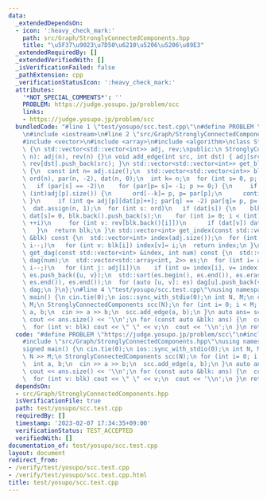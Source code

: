 ```yaml
---
data:
  _extendedDependsOn:
  - icon: ':heavy_check_mark:'
    path: src/Graph/StronglyConnectedComponents.hpp
    title: "\u5F37\u9023\u7D50\u6210\u5206\u5206\u89E3"
  _extendedRequiredBy: []
  _extendedVerifiedWith: []
  _isVerificationFailed: false
  _pathExtension: cpp
  _verificationStatusIcon: ':heavy_check_mark:'
  attributes:
    '*NOT_SPECIAL_COMMENTS*': ''
    PROBLEM: https://judge.yosupo.jp/problem/scc
    links:
    - https://judge.yosupo.jp/problem/scc
  bundledCode: "#line 1 \"test/yosupo/scc.test.cpp\"\n#define PROBLEM \"https://judge.yosupo.jp/problem/scc\"\
    \n#include <iostream>\n#line 2 \"src/Graph/StronglyConnectedComponents.hpp\"\n\
    #include <vector>\n#include <array>\n#include <algorithm>\nclass StronglyConnectedComponents\
    \ {\n std::vector<std::vector<int>> adj, rev;\npublic:\n StronglyConnectedComponents(int\
    \ n): adj(n), rev(n) {}\n void add_edge(int src, int dst) { adj[src].push_back(dst),\
    \ rev[dst].push_back(src); }\n std::vector<std::vector<int>> get_block() const\
    \ {\n  const int n= adj.size();\n  std::vector<std::vector<int>> blk;\n  std::vector<int>\
    \ ord(n), par(n, -2), dat(n, 0);\n  int k= n;\n  for (int s= 0, p; s < n; ++s)\n\
    \   if (par[s] == -2)\n    for (par[p= s]= -1; p >= 0;) {\n     if (dat[p] ==\
    \ (int)adj[p].size()) {\n      ord[--k]= p, p= par[p];\n      continue;\n    \
    \ }\n     if (int q= adj[p][dat[p]++]; par[q] == -2) par[q]= p, p= q;\n    }\n\
    \  dat.assign(n, 1);\n  for (int s: ord)\n   if (dat[s]) {\n    blk.resize(++k),\
    \ dat[s]= 0, blk.back().push_back(s);\n    for (int i= 0; i < (int)blk.back().size();\
    \ ++i)\n     for (int v: rev[blk.back()[i]])\n      if (dat[v]) dat[v]= 0, blk.back().push_back(v);\n\
    \   }\n  return blk;\n }\n std::vector<int> get_index(const std::vector<std::vector<int>>\
    \ &blk) const {\n  std::vector<int> index(adj.size());\n  for (int i= blk.size();\
    \ i--;)\n   for (int v: blk[i]) index[v]= i;\n  return index;\n }\n std::vector<std::vector<int>>\
    \ get_dag(const std::vector<int> &index, int num) const {\n  std::vector<std::vector<int>>\
    \ dag(num);\n  std::vector<std::array<int, 2>> es;\n  for (int i= adj.size();\
    \ i--;)\n   for (int j: adj[i])\n    if (int u= index[i], v= index[j]; u != v)\
    \ es.push_back({u, v});\n  std::sort(es.begin(), es.end()), es.erase(std::unique(es.begin(),\
    \ es.end()), es.end());\n  for (auto [u, v]: es) dag[u].push_back(v);\n  return\
    \ dag;\n }\n};\n#line 4 \"test/yosupo/scc.test.cpp\"\nusing namespace std;\nsigned\
    \ main() {\n cin.tie(0);\n ios::sync_with_stdio(0);\n int N, M;\n cin >> N >>\
    \ M;\n StronglyConnectedComponents scc(N);\n for (int i= 0; i < M; ++i) {\n  int\
    \ a, b;\n  cin >> a >> b;\n  scc.add_edge(a, b);\n }\n auto ans= scc.get_block();\n\
    \ cout << ans.size() << '\\n';\n for (const auto &blk: ans) {\n  cout << blk.size();\n\
    \  for (int v: blk) cout << \" \" << v;\n  cout << '\\n';\n }\n return 0;\n}\n"
  code: "#define PROBLEM \"https://judge.yosupo.jp/problem/scc\"\n#include <iostream>\n\
    #include \"src/Graph/StronglyConnectedComponents.hpp\"\nusing namespace std;\n\
    signed main() {\n cin.tie(0);\n ios::sync_with_stdio(0);\n int N, M;\n cin >>\
    \ N >> M;\n StronglyConnectedComponents scc(N);\n for (int i= 0; i < M; ++i) {\n\
    \  int a, b;\n  cin >> a >> b;\n  scc.add_edge(a, b);\n }\n auto ans= scc.get_block();\n\
    \ cout << ans.size() << '\\n';\n for (const auto &blk: ans) {\n  cout << blk.size();\n\
    \  for (int v: blk) cout << \" \" << v;\n  cout << '\\n';\n }\n return 0;\n}"
  dependsOn:
  - src/Graph/StronglyConnectedComponents.hpp
  isVerificationFile: true
  path: test/yosupo/scc.test.cpp
  requiredBy: []
  timestamp: '2023-02-07 17:34:35+09:00'
  verificationStatus: TEST_ACCEPTED
  verifiedWith: []
documentation_of: test/yosupo/scc.test.cpp
layout: document
redirect_from:
- /verify/test/yosupo/scc.test.cpp
- /verify/test/yosupo/scc.test.cpp.html
title: test/yosupo/scc.test.cpp
---
```

